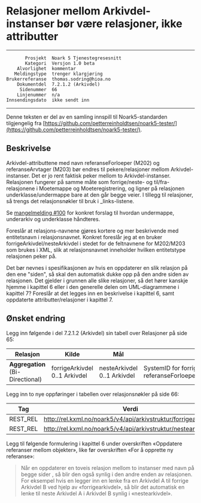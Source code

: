 Relasjoner mellom Arkivdel-instanser bør være relasjoner, ikke attributter
==========================================================================

 ------------------  ---------------------------------
           Prosjekt  Noark 5 Tjenestegresesnitt
           Kategori  Versjon 1.0 beta
        Alvorlighet  kommentar
       Meldingstype  trenger klargjøring
    Brukerreferanse  thomas.sodring@hioa.no
        Dokumentdel  7.2.1.2 (Arkivdel)
         Sidenummer  66
        Linjenummer  n/a
    Innsendingsdato  ikke sendt inn
 ------------------  ---------------------------------

Denne teksten er del av en samling innspill til Noark5-standarden
tilgjengelig fra [https://github.com/petterreinholdtsen/noark5-tester/](https://github.com/petterreinholdtsen/noark5-tester/).

Beskrivelse
-----------

Arkivdel-attributtene med navn referanseForloeper (M202) og
referanseArvtager (M203) bør endres til pekere/relasjoner mellom
Arkivdel-instanser.  Det er jo rent faktisk peker mellom to
Arkivdel-instanser.  Relasjonen fungerer på samme måte som
forrige/neste- og til/fra-relasjonene i Moetemappe og
Moeteregistrering, og ligner på relasjonen underklasse/undermappe bare
at den går begge veier.  I tillegg til relasjoner, så trengs det
relasjonsnøkler til bruk i _links-listene.

Se [mangelmelding
#100](https://github.com/arkivverket/noark5-tjenestegrensesnitt-standard/issues/100)
for konkret forslag til hvordan undermappe, underarkiv og underklasse håndteres.

Foreslår at relasjons-navnene gjøres kortere og mer beskrivende med
entitetsnavn i relasjonsnavnet.  Konkret foreslår jeg at en bruker
forrigeArkivdel/nesteArkivdel i stedet for de feltnavnene for
M202/M203 som brukes i XML, slik at relasjonsnavnet inneholder hvilken
entitetstype relasjonen peker på.

Det bør nevnes i spesifikasjonen av hvis en oppdaterer en slik
relasjon på den ene "siden", så skal den automatisk dukke opp på den
andre siden av relasjonen.  Det gjelder i grunnen alle slike
relasjoner, så det hører kanskje hjemme i kapittel 6 eller i den
generelle delen om UML-diagrammene i kapittel 7?  Foreslår at det
legges inn en beskrivelse i kapittel 6, samt oppdaterte
attributter/relasjoner i kapittel 7.

Ønsket endring
--------------

Legg inn følgende i del 7.2.1.2 (Arkivdel) sin tabell over Relasjoner
på side 65:

| **Relasjon**                              | **Kilde**                                                | **Mål**                | **Merknad** |
| ----------------------------------------- | -------------------------------------------------------- | ---------------------- | ----------- |
| **Aggregation** (Bi-Directional)           | forrigeArkivdel 0..1 Arkivdel                                   | nesteArkivdel 0..1 Arkivdel          | SystemID for forrige/neste Arkivdel avleveres som referanseForloeper(M202)/referanseArvtaker(M203). |

Legg inn to nye oppføringer i tabellen over relasjonsnøkler på side
66:

| **Tag**   | **Verdi**                                                                |
| --------- | ------------------------------------------------------------------------ |
| REST\_REL | http://rel.kxml.no/noark5/v4/api/arkivstruktur/forrigearkivdel/          |
| REST\_REL | http://rel.kxml.no/noark5/v4/api/arkivstruktur/nestearkivdel/            |

Legg til følgende formulering i kapittel 6 under overskriften
«Oppdatere referanser mellom objekter», like før overskriften «For å
opprette ny referanse»:

> Når en oppdaterer en toveis relasjon mellom to instanser med navn på
> begge sider , så blir den også synlig i den andre enden av
> relasjonen.  For eksempel hvis en legger inn en lenke fra en
> Arkivdel A til forrige Arkivdel B ved hjelp av «forrigearkivdel», så
> blir det automatisk en lenke til neste Arkivdel A i Arkivdel B
> synlig i «nestearkivdel».
